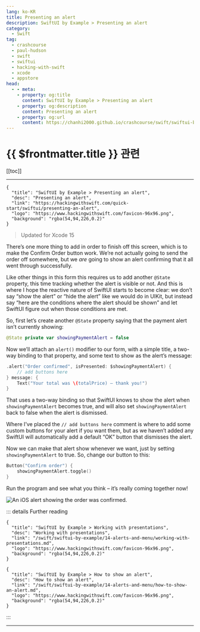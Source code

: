 ```yaml
---
lang: ko-KR
title: Presenting an alert
description: SwiftUI by Example > Presenting an alert
category:
  - Swift
tag: 
  - crashcourse
  - paul-hudson
  - swift
  - swiftui
  - hacking-with-swift
  - xcode
  - appstore
head:
  - - meta:
    - property: og:title
      content: SwiftUI by Example > Presenting an alert
    - property: og:description
      content: Presenting an alert
    - property: og:url
      content: https://chanhi2000.github.io/crashcourse/swift/swiftui-by-example/01-building-a-complete-project/presenting-an-alert.html
---
```


# {{ $frontmatter.title }} 관련

[[toc]]

---

```component VPCard
{
  "title": "SwiftUI by Example > Presenting an alert",
  "desc": "Presenting an alert",
  "link": "https://hackingwithswift.com/quick-start/swiftui/presenting-an-alert",
  "logo": "https://www.hackingwithswift.com/favicon-96x96.png",
  "background": "rgba(54,94,226,0.2)"
}
```

> Updated for Xcode 15

<VidStack src="youtube/ClZES_lQ214" />

There’s one more thing to add in order to finish off this screen, which is to make the Confirm Order button work. We’re not actually going to send the order off somewhere, but we _are_ going to show an alert confirming that it all went through successfully.

Like other things in this form this requires us to add another `@State` property, this time tracking whether the alert is visible or not. And this is where I hope the reactive nature of SwiftUI starts to become clear: we don’t say “show the alert” or “hide the alert” like we would do in UIKit, but instead say “here are the conditions where the alert should be shown” and let SwiftUI figure out when those conditions are met.

So, first let’s create another `@State` property saying that the payment alert isn’t currently showing:

```swift
@State private var showingPaymentAlert = false
```

Now we’ll attach an `alert()` modifier to our form, with a simple title, a two-way binding to that property, and some text to show as the alert’s message:

```swift
.alert("Order confirmed", isPresented: $showingPaymentAlert) {
    // add buttons here
} message: {
    Text("Your total was \(totalPrice) – thank you!")
}
```

That uses a two-way binding so that SwiftUI knows to show the alert when `showingPaymentAlert` becomes true, and will also set `showingPaymentAlert` back to false when the alert is dismissed.

Where I’ve placed the `// add buttons here` comment is where to add some custom buttons for your alert if you want them, but as we haven’t added any SwiftUI will automatically add a default “OK” button that dismisses the alert.

Now we can make that alert show whenever we want, just by setting `showingPaymentAlert` to true. So, change our button to this:

```swift
Button("Confirm order") {
    showingPaymentAlert.toggle()
}
```

Run the program and see what you think – it’s really coming together now!

![An iOS alert showing the order was confirmed.](https://www.hackingwithswift.com/img/books/quick-start/swiftui/2-15~dark.png)

::: details Further reading


```component VPCard
{
  "title": "SwiftUI by Example > Working with presentations",
  "desc": "Working with presentations",
  "link": "/swift/swiftui-by-example/14-alerts-and-menu/working-with-presentations.md",
  "logo": "https://www.hackingwithswift.com/favicon-96x96.png",
  "background": "rgba(54,94,226,0.2)"
}
```

```component VPCard
{
  "title": "SwiftUI by Example > How to show an alert",
  "desc": "How to show an alert",
  "link": "/swift/swiftui-by-example/14-alerts-and-menu/how-to-show-an-alert.md",
  "logo": "https://www.hackingwithswift.com/favicon-96x96.png",
  "background": "rgba(54,94,226,0.2)"
}
```

:::

---

<TagLinks />